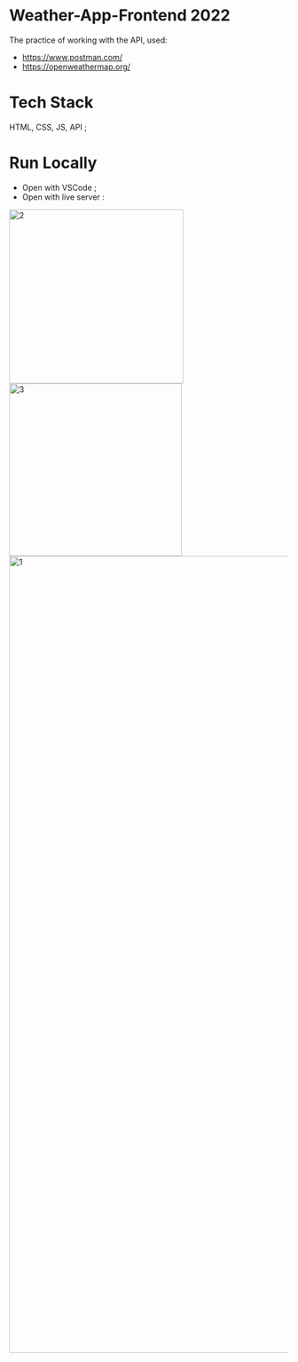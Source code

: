 # Weather-App-Frontend 2022
The practice of working with the API, used:
- https://www.postman.com/
- https://openweathermap.org/
# Tech Stack
HTML, CSS, JS, API ;

# Run Locally
- Open with VSCode ;
- Open with live server :

<img width="314" alt="2" src="https://github.com/Yeranosyan/Weather-App-Frontend/assets/120154377/ad03fabe-c298-45ff-978c-4f1258ce3d1d">
<img width="311" alt="3" src="https://github.com/Yeranosyan/Weather-App-Frontend/assets/120154377/7377f868-381c-4bfa-a5e5-ecaa839bad2e">

<img width="1437" alt="1" src="https://github.com/Yeranosyan/Weather-App-Frontend/assets/120154377/2b848553-63a1-4512-9a2a-e263b09f3635">
